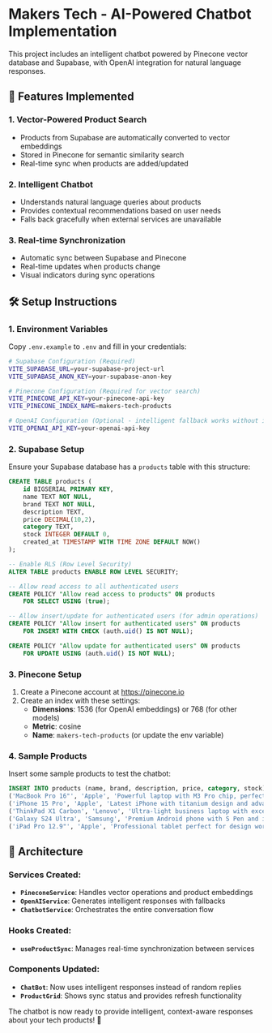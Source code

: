 # Makers Tech - AI-Powered Chatbot Implementation

This project includes an intelligent chatbot powered by Pinecone vector database and Supabase, with OpenAI integration for natural language responses.

## 🚀 Features Implemented

### 1. **Vector-Powered Product Search**
- Products from Supabase are automatically converted to vector embeddings
- Stored in Pinecone for semantic similarity search
- Real-time sync when products are added/updated

### 2. **Intelligent Chatbot**
- Understands natural language queries about products
- Provides contextual recommendations based on user needs
- Falls back gracefully when external services are unavailable

### 3. **Real-time Synchronization**
- Automatic sync between Supabase and Pinecone
- Real-time updates when products change
- Visual indicators during sync operations

## 🛠️ Setup Instructions

### 1. Environment Variables
Copy `.env.example` to `.env` and fill in your credentials:

```bash
# Supabase Configuration (Required)
VITE_SUPABASE_URL=your-supabase-project-url
VITE_SUPABASE_ANON_KEY=your-supabase-anon-key

# Pinecone Configuration (Required for vector search)
VITE_PINECONE_API_KEY=your-pinecone-api-key
VITE_PINECONE_INDEX_NAME=makers-tech-products

# OpenAI Configuration (Optional - intelligent fallback works without it)
VITE_OPENAI_API_KEY=your-openai-api-key
```

### 2. Supabase Setup
Ensure your Supabase database has a `products` table with this structure:

```sql
CREATE TABLE products (
    id BIGSERIAL PRIMARY KEY,
    name TEXT NOT NULL,
    brand TEXT NOT NULL,
    description TEXT,
    price DECIMAL(10,2),
    category TEXT,
    stock INTEGER DEFAULT 0,
    created_at TIMESTAMP WITH TIME ZONE DEFAULT NOW()
);

-- Enable RLS (Row Level Security)
ALTER TABLE products ENABLE ROW LEVEL SECURITY;

-- Allow read access to all authenticated users
CREATE POLICY "Allow read access to products" ON products
    FOR SELECT USING (true);

-- Allow insert/update for authenticated users (for admin operations)
CREATE POLICY "Allow insert for authenticated users" ON products
    FOR INSERT WITH CHECK (auth.uid() IS NOT NULL);

CREATE POLICY "Allow update for authenticated users" ON products
    FOR UPDATE USING (auth.uid() IS NOT NULL);
```

### 3. Pinecone Setup
1. Create a Pinecone account at https://pinecone.io
2. Create an index with these settings:
   - **Dimensions**: 1536 (for OpenAI embeddings) or 768 (for other models)
   - **Metric**: cosine
   - **Name**: `makers-tech-products` (or update the env variable)

### 4. Sample Products
Insert some sample products to test the chatbot:

```sql
INSERT INTO products (name, brand, description, price, category, stock) VALUES
('MacBook Pro 16"', 'Apple', 'Powerful laptop with M3 Pro chip, perfect for developers and creative professionals', 2499.00, 'Computer', 10),
('iPhone 15 Pro', 'Apple', 'Latest iPhone with titanium design and advanced camera system', 999.00, 'Phone', 25),
('ThinkPad X1 Carbon', 'Lenovo', 'Ultra-light business laptop with excellent keyboard and long battery life', 1899.00, 'Computer', 15),
('Galaxy S24 Ultra', 'Samsung', 'Premium Android phone with S Pen and incredible camera capabilities', 1199.00, 'Phone', 20),
('iPad Pro 12.9"', 'Apple', 'Professional tablet perfect for design work and productivity', 1099.00, 'Tablet', 12);
```


## 🔧 Architecture

### Services Created:
- **`PineconeService`**: Handles vector operations and product embeddings
- **`OpenAIService`**: Generates intelligent responses with fallbacks
- **`ChatbotService`**: Orchestrates the entire conversation flow

### Hooks Created:
- **`useProductSync`**: Manages real-time synchronization between services

### Components Updated:
- **`ChatBot`**: Now uses intelligent responses instead of random replies
- **`ProductGrid`**: Shows sync status and provides refresh functionality


The chatbot is now ready to provide intelligent, context-aware responses about your tech products! 🎉
